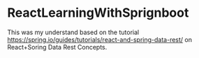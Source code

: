 # ReactLearningWithSprignboot

This was my understand based on the tutorial https://spring.io/guides/tutorials/react-and-spring-data-rest/
on React+Soring Data Rest Concepts.

